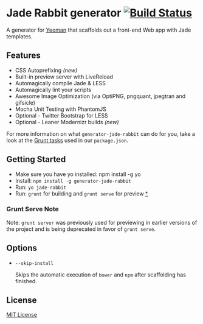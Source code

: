 # Jade Rabbit generator [![Build Status](https://secure.travis-ci.org/georgepaterson/generator-jade-rabbit.png?branch=master)](https://travis-ci.org/georgepaterson/generator-jade-rabbit)

A generator for [Yeoman](http://yeoman.io) that scaffolds out a front-end Web app with Jade templates.

## Features

* CSS Autoprefixing *(new)*
* Built-in preview server with LiveReload
* Automagically compile Jade & LESS
* Automagically lint your scripts
* Awesome Image Optimization (via OptiPNG, pngquant, jpegtran and gifsicle)
* Mocha Unit Testing with PhantomJS
* Optional - Twitter Bootstrap for LESS
* Optional - Leaner Modernizr builds *(new)*

For more information on what `generator-jade-rabbit` can do for you, take a look at the [Grunt tasks](https://github.com/georgepaterson/generator-jade-rabbit/blob/master/app/templates/_package.json) used in our `package.json`.

## Getting Started

* Make sure you have yo installed: npm install -g yo
* Install: `npm install -g generator-jade-rabbit`
* Run: `yo jade-rabbit`
* Run: `grunt` for building and `grunt serve` for preview [*](#grunt-serve-note)

### Grunt Serve Note

Note: `grunt server` was previously used for previewing in earlier versions of the project and is being deprecated in favor of `grunt serve`.

## Options

* `--skip-install`

  Skips the automatic execution of `bower` and `npm` after scaffolding has finished.

## License

[MIT License](http://en.wikipedia.org/wiki/MIT_License)